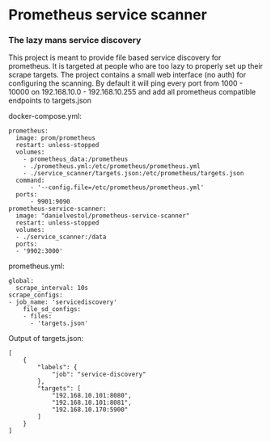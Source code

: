 # Prometheus service scanner

### The lazy mans service discovery

This project is meant to provide file based service discovery for prometheus. It is targeted at people who are too lazy to properly set up their scrape targets.
The project contains a small web interface (no auth) for configuring the scanning. By default it will ping every port from 1000 - 10000 on 192.168.10.0 - 192.168.10.255 and add all prometheus compatible endpoints to targets.json

docker-compose.yml:

    prometheus:
      image: prom/prometheus
      restart: unless-stopped
      volumes:
        - prometheus_data:/prometheus
        - ./prometheus.yml:/etc/prometheus/prometheus.yml
        - ./service_scanner/targets.json:/etc/prometheus/targets.json
      command:
          - '--config.file=/etc/prometheus/prometheus.yml'
      ports:
          - 9901:9090
    prometheus-service-scanner:
      image: "danielvestol/prometheus-service-scanner"
      restart: unless-stopped
      volumes:
      - ./service_scanner:/data
      ports:
      - '9902:3000'

prometheus.yml:

    global:
      scrape_interval: 10s
    scrape_configs:
    - job_name: 'servicediscovery'
        file_sd_configs:
        - files:
          - 'targets.json'

Output of targets.json:

    [
        {
            "labels": {
                "job": "service-discovery"
            },
            "targets": [
                "192.168.10.101:8080",
                "192.168.10.101:8081",
                "192.168.10.170:5900"
            ]
        }
    ]
